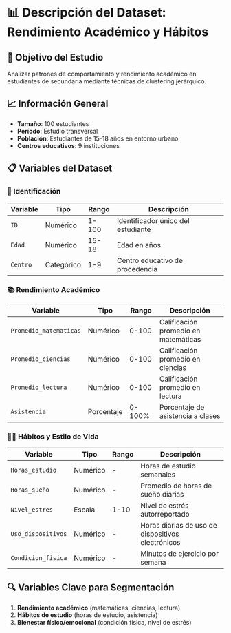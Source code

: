 # 📊 Descripción del Dataset: Rendimiento Académico y Hábitos

## 🎯 Objetivo del Estudio
Analizar patrones de comportamiento y rendimiento académico en estudiantes de secundaria mediante técnicas de clustering jerárquico.

## 📈 Información General
- **Tamaño**: 100 estudiantes
- **Período**: Estudio transversal
- **Población**: Estudiantes de 15-18 años en entorno urbano
- **Centros educativos**: 9 instituciones

## 📋 Variables del Dataset

### 🔢 Identificación
| Variable | Tipo | Rango | Descripción |
|----------|------|-------|-------------|
| `ID` | Numérico | 1-100 | Identificador único del estudiante |
| `Edad` | Numérico | 15-18 | Edad en años |
| `Centro` | Categórico | 1-9 | Centro educativo de procedencia |

### 📚 Rendimiento Académico
| Variable | Tipo | Rango | Descripción |
|----------|------|-------|-------------|
| `Promedio_matematicas` | Numérico | 0-100 | Calificación promedio en matemáticas |
| `Promedio_ciencias` | Numérico | 0-100 | Calificación promedio en ciencias |
| `Promedio_lectura` | Numérico | 0-100 | Calificación promedio en lectura |
| `Asistencia` | Porcentaje | 0-100% | Porcentaje de asistencia a clases |

### 🏃‍♂️ Hábitos y Estilo de Vida
| Variable | Tipo | Rango | Descripción |
|----------|------|-------|-------------|
| `Horas_estudio` | Numérico | - | Horas de estudio semanales |
| `Horas_sueño` | Numérico | - | Promedio de horas de sueño diarias |
| `Nivel_estres` | Escala | 1-10 | Nivel de estrés autorreportado |
| `Uso_dispositivos` | Numérico | - | Horas diarias de uso de dispositivos electrónicos |
| `Condicion_fisica` | Numérico | - | Minutos de ejercicio por semana |

## 🔍 Variables Clave para Segmentación
1. **Rendimiento académico** (matemáticas, ciencias, lectura)
2. **Hábitos de estudio** (horas de estudio, asistencia)
3. **Bienestar físico/emocional** (condición física, nivel de estrés)
